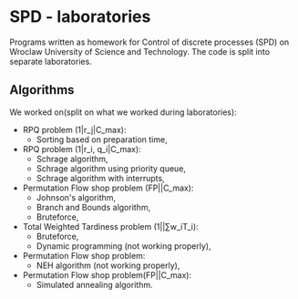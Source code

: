 # SPD - laboratories
Programs written as homework for Control of discrete processes (SPD) on Wroclaw
University of Science and Technology. The code is split into separate
laboratories.

## Algorithms
We worked on(split on what we worked during laboratories):
- RPQ problem (1|r_j|C_max):
	- Sorting based on preparation time,
- RPQ problem (1|r_i, q_i|C_max):
	- Schrage algorithm,
	- Schrage algorithm using priority queue,
	- Schrage algorithm with interrupts,
- Permutation Flow shop problem (FP||C_max):
	- Johnson's algorithm,
	- Branch and Bounds algorithm,
	- Bruteforce,
- Total Weighted Tardiness problem (1||∑w_iT_i):
	- Bruteforce,
	- Dynamic programming (not working properly),
- Permutation Flow shop problem:
	- NEH algorithm (not working properly),
- Permutation Flow shop problem(FP||C_max):
	- Simulated annealing algorithm.
